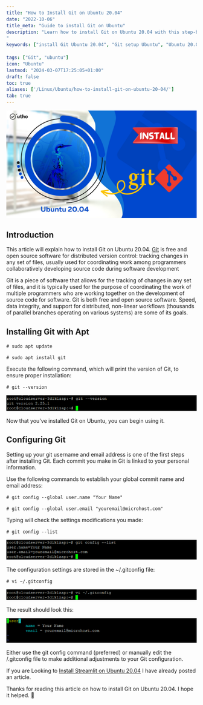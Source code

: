 ```yaml
---
title: "How to Install Git on Ubuntu 20.04"
date: "2022-10-06"
title_meta: "Guide to install Git on Ubuntu"
description: "Learn how to install Git on Ubuntu 20.04 with this step-by-step guide. Discover how to set up Git, a powerful version control system, for managing your code repositories on Ubuntu.
"
keywords: ["install Git Ubuntu 20.04", "Git setup Ubuntu", "Ubuntu 20.04 Git installation guide", "version control Ubuntu", "Ubuntu Git tutorial", "Git Ubuntu commands", "Git configuration Ubuntu", "Git setup steps Ubuntu"]

tags: ["Git", "ubuntu"]
icon: "Ubuntu"
lastmod: "2024-03-07T17:25:05+01:00"
draft: false
toc: true
aliases: ['/Linux/Ubuntu/how-to-install-git-on-ubuntu-20-04/']
tab: true
---
```


![](images/How-to-Install-Git-on-Ubuntu-20.04_utho.jpg)

## Introduction

This article will explain how to install Git on Ubuntu 20.04. [Git](https://en.wikipedia.org/wiki/Git) is free and open source software for distributed version control: tracking changes in any set of files, usually used for coordinating work among programmers collaboratively developing source code during software development

Git is a piece of software that allows for the tracking of changes in any set of files, and it is typically used for the purpose of coordinating the work of multiple programmers who are working together on the development of source code for software. Git is both free and open source software. Speed, data integrity, and support for distributed, non-linear workflows (thousands of parallel branches operating on various systems) are some of its goals.

## Installing Git with Apt

```
# sudo apt update
```

```
# sudo apt install git
```

Execute the following command, which will print the version of Git, to ensure proper installation:

```
# git --version
```

![command output](images/image-250.png)

Now that you've installed Git on Ubuntu, you can begin using it.

## Configuring Git

Setting up your git username and email address is one of the first steps after installing Git. Each commit you make in Git is linked to your personal information.

Use the following commands to establish your global commit name and email address:

```
# git config --global user.name "Your Name"
```

```
# git config --global user.email "youremail@microhost.com"
```

Typing will check the settings modifications you made:

```
# git config --list
```

![command output](images/image-252.png)

The configuration settings are stored in the ~/.gitconfig file:

```
# vi ~/.gitconfig
```

![command output](images/image-254.png)

The result should look this:

![command output](images/image-255.png)

Either use the git config command (preferred) or manually edit the /.gitconfig file to make additional adjustments to your Git configuration.

If you are Looking to [Install Streamlit on Ubuntu 20.04](https://utho.com/docs/tutorial/how-to-install-streamlit-on-ubuntu-20-04/) I have already posted an article.

Thanks for reading this article on how to install Git on Ubuntu 20.04. I hope it helped. 🙂
